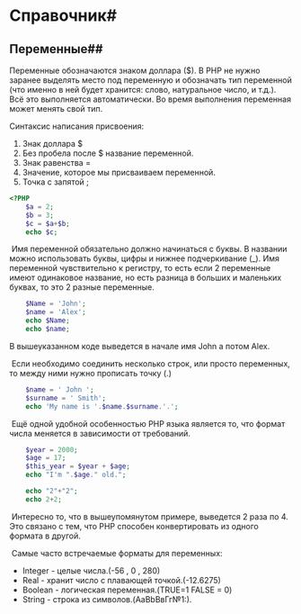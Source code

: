 # Справочник#

##					Переменные##

Переменные обозначаются знаком доллара ($). В PHP не нужно заранее выделять место под переменную и обозначать тип переменной (что именно в ней будет хранится: слово, натуральное число, и т.д.). Всё это выполняется автоматически. Во время выполнения переменная может менять свой тип. 

Синтаксис написания присвоения:

1. Знак доллара $
2. Без пробела после $ название переменной.
3. Знак равенства =
4. Значение, которое мы присваиваем переменной.
5. Точка с запятой ;

```php
<?PHP
  	$a = 2;
	$b = 3;
	$c = $a+$b;
	echo $c;
```

​	Имя переменной обязательно должно начинаться с буквы. В названии можно использовать буквы, цифры и нижнее подчеркивание (_). Имя переменной чувствительно к регистру, то есть если 2 переменные имеют одинаковое название, но есть разница в больших и маленьких буквах, то это 2 разные переменные. 

```php
	$Name = 'John';
	$name = 'Alex';
	echo $Name;
	echo $name;
```

 В вышеуказанном коде выведется в начале имя John а потом Alex. 

​	Если необходимо соединить несколько строк, или просто переменных, то между ними нужно прописать точку (.)

```php
	$name = ' John ';
	$surname = ' Smith';
	echo 'My name is '.$name.$surname.'.';
```

​	Ещё одной удобной особенностью PHP языка является то, что формат числа меняется в зависимости от требований.

```php
	$year = 2000;
	$age = 17;
	$this_year = $year + $age;
	echo "I'm ".$age." old.";
```

```php
	echo "2"+"2";
	echo 2+2;
```

​	Интересно то, что в вышеупомянутом примере, выведется 2 раза по 4. Это связано с тем, что PHP способен конвертировать из одного формата в другой. 

​	Самые часто встречаемые форматы для переменных:

* Integer - целые числа.(-56 , 0 , 280)
* Real - хранит число с плавающей точкой.(-12.6275)
* Boolean - логическая переменная.(TRUE=1 FALSE = 0)
* String - строка из символов.(AaBbВвГг№1:).